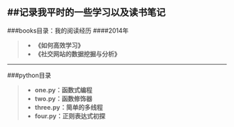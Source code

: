 ##记录我平时的一些学习以及读书笔记
---

###books目录：我的阅读经历
####2014年
>+ **《如何高效学习》**
>+ **《社交网站的数据挖掘与分析》**


---
###python目录
>+ **one.py：函数式编程**
>+ **two.py：函数修饰器**
>+ **three.py：简单的多线程**
>+ **four.py：正则表达式初探**
